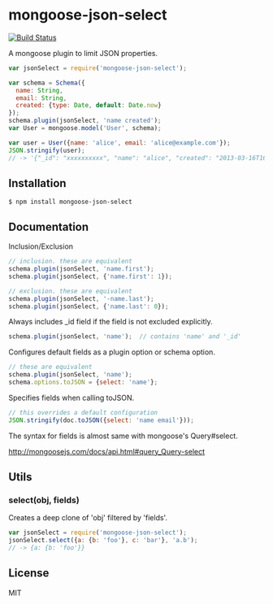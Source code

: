 # mongoose-json-select
[![Build Status](https://travis-ci.org/nkzawa/mongoose-json-select.png?branch=master)](https://travis-ci.org/nkzawa/mongoose-json-select)

A mongoose plugin to limit JSON properties.

```js
var jsonSelect = require('mongoose-json-select');

var schema = Schema({
  name: String,
  email: String,
  created: {type: Date, default: Date.now}
});
schema.plugin(jsonSelect, 'name created');
var User = mongoose.model('User', schema);

var user = User({name: 'alice', email: 'alice@example.com'});
JSON.stringify(user);
// -> '{"_id": "xxxxxxxxxx", "name": "alice", "created": "2013-03-16T16:08:38.065Z"}'
```

## Installation
    $ npm install mongoose-json-select

## Documentation
Inclusion/Exclusion
```js
// inclusion. these are equivalent
schema.plugin(jsonSelect, 'name.first');
schema.plugin(jsonSelect, {'name.first': 1});

// exclusion. these are equivalent
schema.plugin(jsonSelect, '-name.last');
schema.plugin(jsonSelect, {'name.last': 0});
```

Always includes _id field if the field is not excluded explicitly.
```js
schema.plugin(jsonSelect, 'name');  // contains 'name' and '_id'
```

Configures default fields as a plugin option or schema option.
```js
// these are equivalent
schema.plugin(jsonSelect, 'name');
schema.options.toJSON = {select: 'name'};
```

Specifies fields when calling toJSON.
```js
// this overrides a default configuration
JSON.stringify(doc.toJSON({select: 'name email'}));
```

The syntax for fields is almost same with mongoose's Query#select.

http://mongoosejs.com/docs/api.html#query_Query-select


## Utils

### select(obj, fields)
Creates a deep clone of 'obj' filtered by 'fields'.

```js
var jsonSelect = require('mongoose-json-select');
jsonSelect.select({a: {b: 'foo'}, c: 'bar'}, 'a.b');
// -> {a: {b: 'foo'}}
```

## License
MIT


